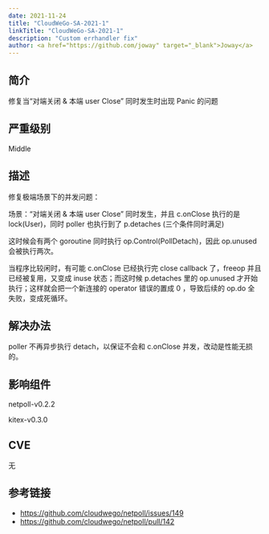 ```yaml
---
date: 2021-11-24
title: "CloudWeGo-SA-2021-1"
linkTitle: "CloudWeGo-SA-2021-1"
description: "Custom errhandler fix"
author: <a href="https://github.com/joway" target="_blank">Joway</a>
---
```


## 简介
修复当“对端关闭 & 本端 user Close” 同时发生时出现 Panic 的问题

## 严重级别
Middle

## 描述
修复极端场景下的并发问题：

场景：“对端关闭 & 本端 user Close” 同时发生，并且 c.onClose 执行的是 lock(User)，同时 poller 也执行到了 p.detaches (三个条件同时满足)

这时候会有两个 goroutine 同时执行 op.Control(PollDetach)，因此 op.unused 会被执行两次。

当程序比较闲时，有可能 c.onClose 已经执行完 close callback 了，freeop 并且已经被复用，又变成 inuse 状态；而这时候 p.detaches 里的 op.unused 才开始执行；这样就会把一个新连接的 operator 错误的置成 0 ，导致后续的 op.do 全失败，变成死循环。

## 解决办法
poller 不再异步执行 detach，以保证不会和 c.onClose 并发，改动是性能无损的。

## 影响组件
netpoll-v0.2.2

kitex-v0.3.0

## CVE
无

## 参考链接
- https://github.com/cloudwego/netpoll/issues/149
- https://github.com/cloudwego/netpoll/pull/142
